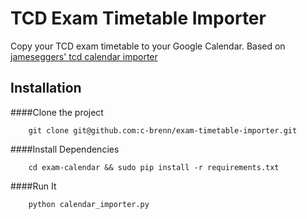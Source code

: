 TCD Exam Timetable Importer
============

Copy your TCD exam timetable to your Google Calendar.
Based on [jameseggers' tcd calendar importer](https://github.com/jameseggers/tcd-calendar)
## Installation

####Clone the project
```
    git clone git@github.com:c-brenn/exam-timetable-importer.git
```
####Install Dependencies
```
    cd exam-calendar && sudo pip install -r requirements.txt
```
####Run It
```   
    python calendar_importer.py
```